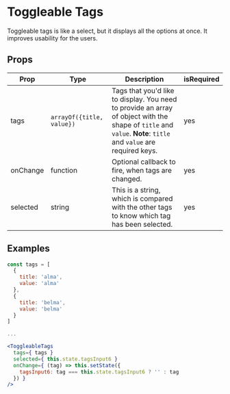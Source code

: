 # Toggleable Tags

Toggleable tags is like a select, but it displays all the options at once. It improves usability for the users.

## Props

| Prop | Type | Description | isRequired |
| ---- | ---- | ----------- | ---------- |
| tags | `arrayOf({title, value})` | Tags that you'd like to display. You need to provide an array of object with the shape of `title` and `value`. **Note**: `title` and `value` are required keys. | yes |
| onChange | function | Optional callback to fire, when tags are changed. | yes |
| selected | string | This is a string, which is compared with the other tags to know which tag has been selected. | yes |

## Examples

```jsx
const tags = [
  {
    title: 'alma',
    value: 'alma'
  },
  {
    title: 'belma',
    value: 'belma'
  }
]

...

<ToggleableTags
  tags={ tags }
  selected={ this.state.tagsInput6 }
  onChange={ (tag) => this.setState({
    tagsInput6: tag === this.state.tagsInput6 ? '' : tag
  }) }
/>
```
